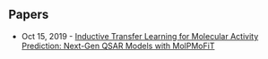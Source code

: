 ## Papers
- Oct 15, 2019 - [Inductive Transfer Learning for Molecular Activity Prediction: Next-Gen QSAR Models with MolPMoFiT](https://chemrxiv.org/articles/Inductive_Transfer_Learning_for_Molecular_Activity_Prediction_Next-Gen_QSAR_Models_with_MolPMoFiT/9978743/1)